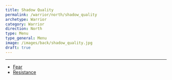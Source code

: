 ```yaml
---
title: Shadow Quality
permalink: /warrior/north/shadow_quality
archetype: Warrior
category: Warrior
direction: North
type: Menu
type_general: Menu
image: /images/back/shadow_quality.jpg
draft: true
---
```


---
- [Fear](/warrior/north/shadow_quality/fear)
- [Resistance](/warrior/north/shadow_quality/resistance)
